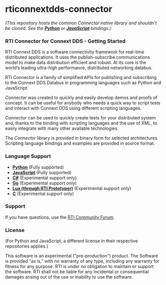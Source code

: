 rticonnextdds-connector
=======

*(This repository hosts the common Connector native library and shouldn't be cloned.
See the **[Python](https://github.com/rticommunity/rticonnextdds-connector-py)** or
**[JavaScript](https://github.com/rticommunity/rticonnextdds-connector-js)** bindings.)*

### RTI Connector for Connext DDS - Getting Started
RTI Connext DDS is a software connectivity framework for real-time distributed applications. 
It uses the publish-subscribe communications model to make data distribution efficient and robust. 
At its core is the world’s leading ultra-high performance, distributed networking databus.

RTI Connector is a family of simplified APIs for publishing and subscribing to 
the Connext DDS Databus in programming languages such as Python and JavaScript.

*Connector* was created to quickly and easily develop demos
and proofs of concept. It can be useful for anybody who needs
a quick way to script tests and interact with Connext DDS using different scripting languages.

*Connector* can be used to quickly create tests for your distributed system and, thanks
to the binding with scripting languages and the use of XML, to easily integrate
with many other available technologies.

The *Connector* library is provided in binary form for selected architectures.
Scripting language bindings and examples are provided in source format.

### Language Support

 * **[Python](https://github.com/rticommunity/rticonnextdds-connector-py)** (Fully supported)
 * **[JavaScript](https://github.com/rticommunity/rticonnextdds-connector-js)** (Fully supported)
 * **[C#](https://github.com/rticommunity/rticonnextdds-connector-cs)** (Experimental support only)
 * **[Go](https://github.com/rticommunity/rticonnextdds-connector-go)** (Experimental support only)
 * **[Lua (through RTI Prototyper)](https://community.rti.com/downloads/experimental/rti-prototyper-with-lua)** (Experimental support only)
 * **[C](https://github.com/rticommunity/rticonnextdds-connector/tree/master/examples/lua_c_integration)** (Experimental support only)

### Support
If you have questions, use the [RTI Community Forum](https://community.rti.com/forums/technical-questions).

### License

(For Python and JavaScript, a different license in their respective repositories applies.)

This software is an experimental ("pre-production") product. The Software is provided "as is," with no warranty of any type, including any warranty for fitness for any purpose. RTI is under no obligation to maintain or support the software. RTI shall not be liable for any incidental or consequential damages arising out of the use or inability to use the software.

